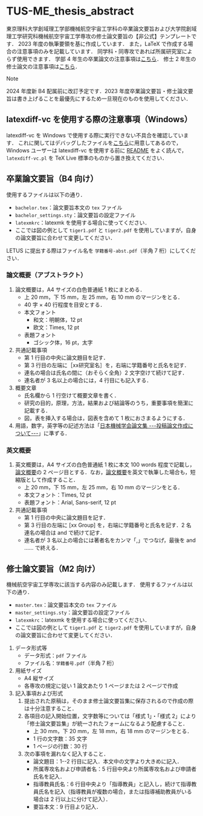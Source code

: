 # TUS-ME_thesis_abstract

東京理科大学創域理工学部機械航空宇宙工学科の卒業論文要旨および大学院創域理工学研究科機械航空宇宙工学専攻の修士論文要旨の【非公式】テンプレートです．
2023 年度の執筆要領を基に作成しています．
また，LaTeX で作成する場合の注意事項のみを記載しています．
同学科・同専攻であれば所属研究室によらず使用できます．
学部 4 年生の卒業論文の注意事項は[こちら](#卒業論文要旨b4-向け)．
修士 2 年生の修士論文の注意事項は[こちら](#修士論文要旨m2-向け)．

> [!NOTE]
> 2024 年度新 B4 配属前に改訂予定です．2023 年度卒業論文要旨・修士論文要旨は書き上げることを最優先にするため一旦現在のものを使用してください．

## latexdiff-vc を使用する際の注意事項（Windows）

latexdiff-vc を Windows で使用する際に実行できない不具合を確認しています．
これに関してはデバッグしたファイルを[こちら](https://github.com/Yuki-MATSUKAWA/latexdiff-vc_windows)に用意してあるので，Windows ユーザーは latexdiff-vc を使用する前に [README](https://github.com/Yuki-MATSUKAWA/latexdiff-vc_windows?tab=readme-ov-file#readme) をよく読んで，`latexdiff-vc.pl` を TeX Live 標準のものから置き換えてください．

## 卒業論文要旨（B4 向け）

使用するファイルは以下の通り．

* `bachelor.tex`：論文要旨本文の `tex` ファイル
* `bachelor_settings.sty`：論文要旨の設定ファイル
* `latexmkrc`：latexmk を使用する場合に使ってください．
* ここでは図の例として `tiger1.pdf` と `tiger2.pdf` を使用していますが，自身の論文要旨に合わせて変更してください．

LETUS に提出する際はファイル名を `学籍番号-abst.pdf`（半角 7 桁）にしてください．

### 論文概要（アブストラクト）

1. 論文概要は，A4 サイズの白色普通紙 1 枚にまとめる．
    * 上 20 mm，下 15 mm，左 25 mm，右 10 mm のマージンをとる．
    * 40 字 × 40 行程度を目安とする．
    * 本文フォント
      * 和文：明朝体，12 pt
      * 欧文：Times, 12 pt
    * 表題フォント
      * ゴシック体，16 pt，太字
2. 共通記載事項
    * 第 1 行目の中央に論文題目を記す．
    * 第 3 行目の左端に［xx研究室名］を，右端に学籍番号と氏名を記す．
    * 連名の場合は氏名の間に（おそらく全角）2 文字空けて続けて記す．
    * 連名者が 3 名以上の場合には，4 行目にも記入する．
3. 概要文章
    * 氏名欄から 1 行空けて概要文章を書く．
    * 研究の目的，原理，方法，結果および結論等のうち，重要事項を簡潔に記載する．
    * 図，表を挿入する場合は，図表を含めて 1 枚におさまるようにする．
4. 用語，数字，英字等の記述方法は「[日本機械学会論文集 ---投稿論文作成について---](https://www.jsme.or.jp/publish/Japanese-conference-Template-mihon.pdf)」に準ずる．

### 英文概要

1. 英文概要は，A4 サイズの白色普通紙 1 枚に本文 100 words 程度で記載し，[論文概要](#論文概要アブストラクト)の 2 ページ目とする．なお，[論文概要](#論文概要アブストラクト)を英文で執筆した場合も，短縮版として作成すること．
    * 上 20 mm，下 15 mm，左 25 mm，右 10 mm のマージンをとる．
    * 本文フォント：Times, 12 pt
    * 表題フォント：Arial, Sans-serif, 12 pt
2. 共通記載事項
    * 第 1 行目の中央に論文題目を記す．
    * 第 3 行目の左端に [xx Group] を，右端に学籍番号と氏名を記す．2 名連名の場合は and で続けて記す．
    * 連名者が 3 名以上の場合には著者名をカンマ「,」でつなげ，最後を and ...... で終える．

## 修士論文要旨（M2 向け）

機械航空宇宙工学専攻に該当する内容のみ記載します．
使用するファイルは以下の通り．

* `master.tex`：論文要旨本文の `tex` ファイル
* `master_settings.sty`：論文要旨の設定ファイル
* `latexmkrc`：latexmk を使用する場合に使ってください．
* ここでは図の例として `tiger1.pdf` と `tiger2.pdf` を使用していますが，自身の論文要旨に合わせて変更してください．

1. データ形式等
    * データ形式：`pdf` ファイル
    * ファイル名：`学籍番号.pdf`（半角 7 桁）
2. 用紙サイズ
    * A4 縦サイズ
    * 各専攻の規定に従い 1 論文あたり 1 ページまたは 2 ページで作成
3. 記入事項および形式
   1. 提出された原稿は，そのまま修士論文要旨集に保存されるので作成の際は十分注意すること．
   2. 各項目の記入開始位置，文字数等については「様式 1」・「様式 2」により「修士論文要旨集」が統一されたフォームになるよう配慮すること．
        * 上 30 mm，下 20 mm，左 18 mm，右 18 mm のマージンをとる．
        * 1 行の文字数：35 文字
        * 1 ページの行数：30 行
   3. 次の事項を漏れなく記入すること．
        * 論文題目：1--2 行目に記入．本文中の文字より大きめに記入．
        * 所属専攻名および申請者名：5 行目中央より所属専攻名および申請者氏名を記入．
        * 指導教員氏名：6 行目中央より「指導教員」と記入し，続けて指導教員氏名を記入（指導教員が複数の場合，または指導補助教員がいる場合は 2 行以上に分けて記入）．
        * 要旨本文：9 行目より記入．


